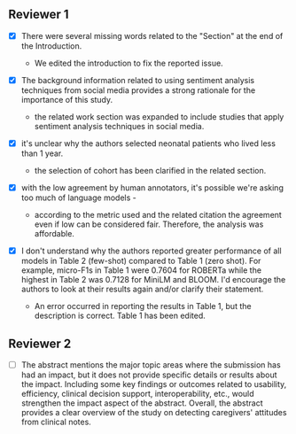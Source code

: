 ## Reviewer 1

- [x] There were several missing words related to the "Section" at the end of the Introduction.
	- We edited the introduction to fix the reported issue. 


- [X] The background information related to using sentiment analysis techniques from social media provides a strong rationale for the importance of this study.
	- the related work section was expanded to include studies that apply sentiment analysis techniques in social media.

- [x] it's unclear why the authors selected neonatal patients who lived less than 1 year.
	- the selection of cohort has been clarified in the related section. 
	
- [x] with the low agreement by human annotators, it's possible we're asking too much of language models -
	- according to the metric used and the related citation the agreement even if low can be considered fair. Therefore, the analysis was affordable.

- [x] I don't understand why the authors reported greater performance of all models in Table 2 (few-shot)
compared to Table 1 (zero shot). For example, micro-F1s in Table 1 were 0.7604 for ROBERTa while the
highest in Table 2 was 0.7128 for MiniLM and BLOOM. I'd encourage the authors to look at their results
again and/or clarify their statement.
	- An error occurred in reporting the results in Table 1, but the description is correct. Table 1 has been edited. 

## Reviewer 2

- [ ] The abstract mentions the major topic areas where the submission has had an impact, but it does not
provide specific details or results about the impact. Including some key findings or outcomes related to
usability, efficiency, clinical decision support, interoperability, etc., would strengthen the impact aspect of
the abstract. Overall, the abstract provides a clear overview of the study on detecting caregivers' attitudes
from clinical notes.


